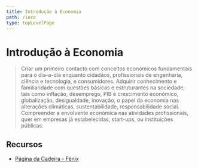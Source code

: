 ```yaml
---
title: Introdução à Economia
path: /ieco
type: topLevelPage
---
```


# Introdução à Economia

> Criar um primeiro contacto com conceitos económicos fundamentais para o dia-a-dia enquanto cidadãos, profissionais de engenharia, ciência e tecnologia, e consumidores.
> Adquirir conhecimento e familiaridade com questões básicas e estruturantes na sociedade, tais como inflação, desemprego, PIB e crescimento económico, globalização, desigualdade, inovação, o papel da economia nas alterações climáticas, sustentabilidade, responsabilidade social.
> Compreender a envolvente económica nas atividades profissionais, quer em empresas já estabelecidas, start-ups, ou instituições públicas.

## Recursos

- [Página da Cadeira - Fénix](https://fenix.tecnico.ulisboa.pt/disciplinas/IEco/2022-2023/1-semestre)
